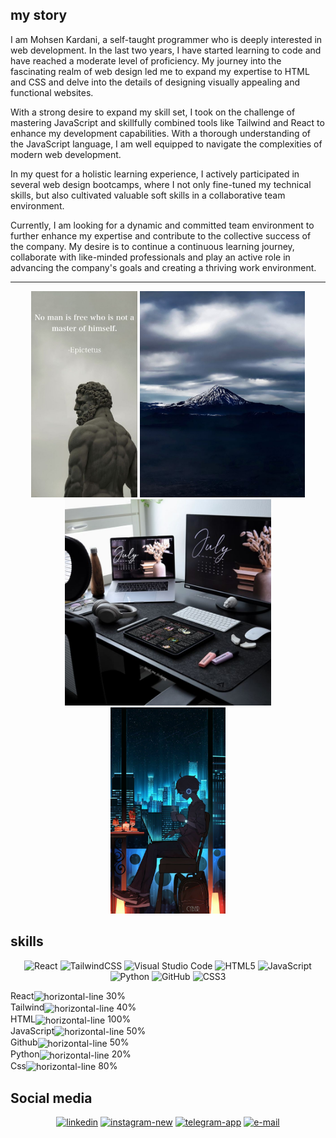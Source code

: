 <h2>my story</h2>
I am Mohsen Kardani, a self-taught programmer who is deeply interested in web development. In the last two years, I have started learning to code and have reached a moderate level of proficiency. My journey into the fascinating realm of web design led me to expand my expertise to HTML and CSS and delve into the details of designing visually appealing and functional websites.

With a strong desire to expand my skill set, I took on the challenge of mastering JavaScript and skillfully combined tools like Tailwind and React to enhance my development capabilities. With a thorough understanding of the JavaScript language, I am well equipped to navigate the complexities of modern web development.

In my quest for a holistic learning experience, I actively participated in several web design bootcamps, where I not only fine-tuned my technical skills, but also cultivated valuable soft skills in a collaborative team environment.

Currently, I am looking for a dynamic and committed team environment to further enhance my expertise and contribute to the collective success of the company. My desire is to continue a continuous learning journey, collaborate with like-minded professionals and play an active role in advancing the company's goals and creating a thriving work environment.
***

<div display="flex" justify_content="space-between" align="center" >
  
<img  display="flex"  width="auto" height="330px" src="https://github.com/Mohsen-Kardani/Mohsen-Kardani/blob/main/Mastery.jpg?raw=true"/>

<img display="flex" width="auto" height="330px" src="https://github.com/Mohsen-Kardani/Mohsen-Kardani/blob/main/Damavand%20mountain.jpg?raw=true" />

<img display="flex" width="auto" height="330px"  src="https://github.com/Mohsen-Kardani/Mohsen-Kardani/blob/main/Aesthetic%20Study%20Space.jpg?raw=true" />

<img display="flex" width="auto" height="330px"  src="https://github.com/Mohsen-Kardani/Mohsen-Kardani/blob/main/WARM.jpg?raw=true" />

</div>

<h2 align="left">skills</h2>
<div align="center">
  
![React](https://img.shields.io/badge/react-%2320232a.svg?style=for-the-badge&logo=react&logoColor=%2361DAFB)
![TailwindCSS](https://img.shields.io/badge/tailwindcss-%2338B2AC.svg?style=for-the-badge&logo=tailwind-css&logoColor=white)
![Visual Studio Code](https://img.shields.io/badge/Visual%20Studio%20Code-0078d7.svg?style=for-the-badge&logo=visual-studio-code&logoColor=white)
![HTML5](https://img.shields.io/badge/html5-%23E34F26.svg?style=for-the-badge&logo=html5&logoColor=white)
![JavaScript](https://img.shields.io/badge/javascript-%23323330.svg?style=for-the-badge&logo=javascript&logoColor=%23F7DF1E)
![Python](https://img.shields.io/badge/python-3670A0?style=for-the-badge&logo=python&logoColor=ffdd54)
![GitHub](https://img.shields.io/badge/github-%23121011.svg?style=for-the-badge&logo=github&logoColor=white)
![CSS3](https://img.shields.io/badge/css3-%231572B6.svg?style=for-the-badge&logo=css3&logoColor=white)

</div>

<div display="flex" width="500px" height="200px" > 
React<img display="flex" align="center" width="60px" height="40" src="https://img.icons8.com/color/48/horizontal-line.png" alt="horizontal-line"/>  30% <br>
Tailwind<img display="flex" align="center" width="80px" height="40" src="https://img.icons8.com/color/48/horizontal-line.png" alt="horizontal-line"/>  40% <br>
HTML<img display="flex" align="center" width="200px" height="40" src="https://img.icons8.com/color/48/horizontal-line.png" alt="horizontal-line"/>  100%  
</div> 
<div display="flex" width="500px" height="200px"  > 
JavaScript<img display="flex" align="center" width="100px" height="40" src="https://img.icons8.com/color/48/horizontal-line.png" alt="horizontal-line"/>  50% <br> 
Github<img display="flex" align="center" width="100px" height="40" src="https://img.icons8.com/color/48/horizontal-line.png" alt="horizontal-line"/>  50% <br>  
Python<img display="flex" align="center" width="40px" height="40" src="https://img.icons8.com/color/48/horizontal-line.png" alt="horizontal-line"/>  20% <br>
Css<img display="flex" align="center" width="160px" height="40" src="https://img.icons8.com/color/48/horizontal-line.png" alt="horizontal-line"/>  80%  
</div>

<h2>Social media</h2>
<div display="flex" align="center" >

<a href="in/mohsen-kardani-90b244232"><img width="48" height="48" src="https://img.icons8.com/fluency/48/linkedin.png" alt="linkedin"/><a/>
<a href="kardanimohsen76"><img width="48" height="48" src="https://img.icons8.com/fluency/48/instagram-new.png" alt="instagram-new"/><a/>
<a href="https://t.me/mohhhhseen"><img width="48" height="48" src="https://img.icons8.com/color/48/telegram-app.png" alt="telegram-app"/><a/>
<a href="kardanimohsen76@gmail.com"><img width="48" height="48" src="https://img.icons8.com/emoji/48/e-mail.png" alt="e-mail"/><a/>
  
</div>

